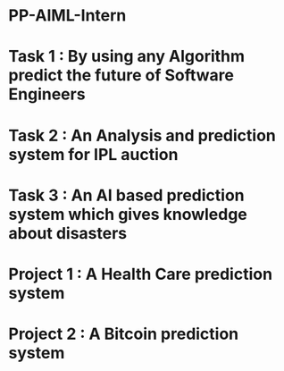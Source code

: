 # PP-AIML-Intern
# Task 1 : By using any Algorithm predict the future of Software Engineers 
# Task 2 : An Analysis and prediction system for IPL auction 
# Task 3 : An AI based prediction system which gives knowledge about disasters
# Project 1 : A Health Care prediction system 
# Project 2 : A Bitcoin prediction system 
